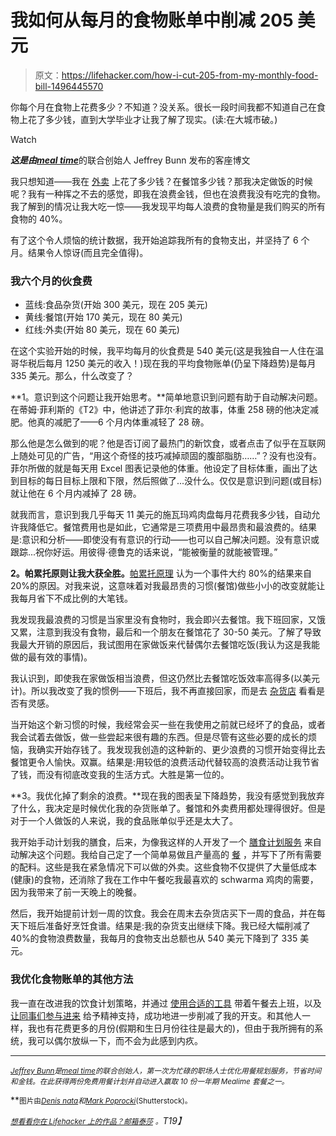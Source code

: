 # 我如何从每月的食物账单中削减 205 美元

> 原文：<https://lifehacker.com/how-i-cut-205-from-my-monthly-food-bill-1496445570>

你每个月在食物上花费多少？不知道？没关系。很长一段时间我都不知道自己在食物上花了多少钱，直到大学毕业才让我了解了现实。(读:在大城市破。)

Watch

***这是由***[***meal time***](http://www.mealime.com/)的联合创始人 Jeffrey Bunn 发布的客座博文

我只想知道——我在 [外卖](https://lifehacker.com/how-i-broke-my-addiction-to-takeout-and-started-cooking-476039932) 上花了多少钱？在餐馆多少钱？那我决定做饭的时候呢？我有一种挥之不去的感觉，即我在浪费金钱，但也在浪费我没有吃完的食物。我了解到的情况让我大吃一惊——我发现平均每人浪费的食物量是我们购买的所有食物的 40%。

有了这个令人烦恼的统计数据，我开始追踪我所有的食物支出，并坚持了 6 个月。结果令人惊讶(而且完全值得)。

### 我六个月的伙食费

*   蓝线:食品杂货(开始 300 美元，现在 205 美元)
*   黄线:餐馆(开始 170 美元，现在 80 美元)
*   红线:外卖(开始 80 美元，现在 60 美元)

在这个实验开始的时候，我平均每月的伙食费是 540 美元(这是我独自一人住在温哥华税后每月 1250 美元的收入！)现在我的平均食物账单(仍呈下降趋势)是每月 335 美元。那么，什么改变了？

**1。意识到这个问题让我开始思考。**简单地意识到问题有助于自动解决问题。在蒂姆·菲利斯的《T2》中，他讲述了菲尔·利宾的故事，体重 258 磅的他决定减肥。他真的减肥了——6 个月内体重减轻了 28 磅。

那么他是怎么做到的呢？他是否订阅了最热门的新饮食，或者点击了似乎在互联网上随处可见的广告，“用这个奇怪的技巧减掉顽固的腹部脂肪……”？没有也没有。菲尔所做的就是每天用 Excel 图表记录他的体重。他设定了目标体重，画出了达到目标的每日目标上限和下限，然后照做了...没什么。仅仅是意识到问题(或目标)就让他在 6 个月内减掉了 28 磅。

就我而言，意识到我几乎每天 11 美元的施瓦玛鸡肉盘每月花费我多少钱，自动允许我降低它。餐馆费用也是如此，它通常是三项费用中最昂贵和最浪费的。结果是:意识和分析——即使没有有意识的行动——也可以自己解决问题。没有意识或跟踪...祝你好运。用彼得·德鲁克的话来说，“能被衡量的就能被管理。”

**2。帕累托原则让我大获全胜。**[帕累托原理](http://en.wikipedia.org/wiki/Pareto_principle) 认为一个事件大约 80%的结果来自 20%的原因。对我来说，这意味着对我最昂贵的习惯(餐馆)做些小小的改变就能让我每月省下不成比例的大笔钱。

我发现我最浪费的习惯是当家里没有食物时，我会即兴去餐馆。我下班回家，又饿又累，注意到我没有食物，最后和一个朋友在餐馆花了 30-50 美元。了解了导致我最大开销的原因后，我试图用在家做饭来代替偶尔去餐馆吃饭(我认为这是我能做的最有效的事情)。

我认识到，即使我在家做饭相当浪费，但这仍然比去餐馆吃饭效率高得多(以美元计)。所以我改变了我的惯例——下班后，我不再直接回家，而是去 [杂货店](http://lifehacker.com/how-to-save-money-on-groceries-and-keep-making-awesome-1442877348) 看看是否有灵感。

当开始这个新习惯的时候，我经常会买一些在我使用之前就已经坏了的食品，或者我会试着去做饭，做一些尝起来很有趣的东西。但是尽管有这些必要的成长的烦恼，我确实开始存钱了。我发现我创造的这种新的、更少浪费的习惯开始变得比去餐馆更令人愉快。双赢。结果是:用较低的浪费活动代替较高的浪费活动让我节省了钱，而没有彻底改变我的生活方式。大胜是第一位的。

**3。我优化掉了剩余的浪费。**现在我的图表呈下降趋势，我没有感觉到我放弃了什么，我决定是时候优化我的杂货账单了。餐馆和外卖费用都处理得很好。但是对于一个人做饭的人来说，我的食品账单似乎还是太大了。

我开始手动计划我的膳食，后来，为像我这样的人开发了一个 [膳食计划服务](http://www.mealime.com) 来自动解决这个问题。我给自己定了一个简单易做且产量高的 [餐](https://lifehacker.com/a-beginners-guide-to-the-most-confusing-cooking-terms-1459836282) ，并写下了所有需要的配料。这些是我在紧急情况下可以做的外卖。这些食物不仅提供了大量低成本(健康)的食物，还消除了我在工作中午餐吃我最喜欢的 schwarma 鸡肉的需要，因为我带来了前一天晚上的晚餐。

然后，我开始提前计划一周的饮食。我会在周末去杂货店买下一周的食品，并在每天下班后准备好烹饪食谱。结果是:我的杂货支出继续下降。我已经大幅削减了 40%的食物浪费数量，我每月的食物支出总额也从 540 美元下降到了 335 美元。

### 我优化食物账单的其他方法

我一直在改进我的饮食计划策略，并通过 [使用合适的工具](https://lifehacker.com/the-best-bags-containers-and-boxes-to-upgrade-your-br-915843552) 带着午餐去上班，以及 [让同事们参与进来](http://mealime.com/blog/5-simple-ways-to-save-112-month-by-brown-bagging) 给予精神支持，成功地进一步削减了我的开支。和其他人一样，我也有花费更多的月份(假期和生日月份往往是最大的)，但由于我所拥有的系统，我可以偶尔放纵一下，而不会为此感到内疚。

* * *

[<small>*Jeffrey Bunn*</small>](https://twitter.com/jeffreybunn)<small>*是*</small>[<small>*meal time*</small>](http://www.mealime.com/)<small>*的联合创始人，第一次为忙碌的职场人士优化用餐规划服务，节省时间和金钱。在此获得两份免费用餐计划*</small>[<small></small>](http://try.mealime.com/lhacker/)*<small>*并自动进入赢取 10 份一年期 Mealime 套餐之一。*</small>*

**<small>图片由</small>*[<small>*Denis nata*</small>](http://www.shutterstock.com/gallery-343015p1.html)<small>*和*</small>[<small>*Mark Poprocki*</small>](http://www.shutterstock.com/gallery-70539p1.html)<small>*(Shutterstock)。*</small>*

*[*<small>想看看你在 Lifehacker 上的作品？邮箱</small>*](http://www.shutterstock.com/pic-18183904/stock-photo-davidson-hall-on-the-campus-of-central-connecticut-state-university-in-new-britain-connecticut.html?src=HN7KLLZGxmFIxN9Hna01-g-7-20)[*<small>泰莎</small>*](https://mail.google.com/mail/?view=cm&fs=1&tf=1&to=tessa@lifehacker.com) *<small>。</small>T19】**